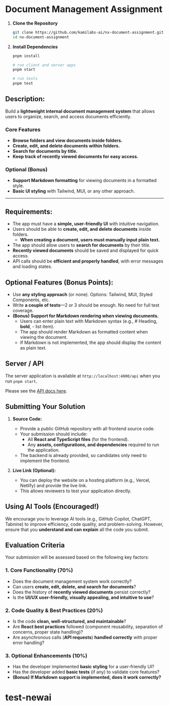 # Document Management Assignment

1. **Clone the Repository**
   ```bash
   git clone https://github.com/kamilabs-ai/nx-document-assignment.git
   cd nx-document-assignment
   ```
2. **Install Dependencies**

   ```bash
   pnpm install

   # run client and server apps
   pnpm start

   # run tests
   pnpm test
   ```

## **Description:**

Build a **lightweight internal document management system** that allows users to organize, search, and access documents efficiently.

### **Core Features**

- **Browse folders and view documents inside folders.**
- **Create, edit, and delete documents within folders.**
- **Search for documents by title.**
- **Keep track of recently viewed documents for easy access.**

### **Optional (Bonus)**

- **Support Markdown formatting** for viewing documents in a formatted style.
- **Basic UI styling** with Tailwind, MUI, or any other approach.

---

## **Requirements:**

- The app must have a **simple, user-friendly UI** with intuitive navigation.
- Users should be able to **create, edit, and delete documents** inside folders.
  - **When creating a document, users must manually input plain text.**
- The app should allow users to **search for documents** by their title.
- **Recently viewed documents** should be saved and displayed for quick access.
- API calls should be **efficient and properly handled**, with error messages and loading states.

## **Optional Features (Bonus Points)**:

- Use **any styling approach** (or none). Options: Tailwind, MUI, Styled Components, etc.
- Write **a couple of tests**—2 or 3 should be enough. No need for full test coverage.
- **(Bonus) Support for Markdown rendering when viewing documents.**
  - Users can enter plain text with Markdown syntax (e.g., # Heading, **bold**, - list item).
  - The app should render Markdown as formatted content when viewing the document.
  - If Markdown is not implemented, the app should display the content as plain text.

## Server / API

The server application is available at `http://localhost:4000/api` when you run `pnpm start`.

Please see the [API docs here](./server/README.md).

## **Submitting Your Solution**

1. **Source Code:**

   - Provide a public GitHub repository with all frontend source code.
   - Your submission should include:
     - All **React and TypeScript files** (for the frontend).
     - Any **assets, configurations, and dependencies** required to run the application.
   - The backend is already provided, so candidates only need to implement the frontend.

2. **Live Link (Optional):**
   - You can deploy the website on a hosting platform (e.g., Vercel, Netlify) and provide the live link.
   - This allows reviewers to test your application directly.

## **Using AI Tools (Encouraged!)**

We encourage you to leverage AI tools (e.g., GitHub Copilot, ChatGPT, Tabnine) to improve efficiency, code quality, and problem-solving. However, ensure that you **understand and can explain** all the code you submit.

## **Evaluation Criteria**

Your submission will be assessed based on the following key factors:

### **1. Core Functionality (70%)**

- Does the document management system work correctly?
- Can users **create, edit, delete, and search for documents**?
- Does the history of **recently viewed documents** persist correctly?
- Is the **UI/UX user-friendly, visually appealing, and intuitive to use**?

### **2. Code Quality & Best Practices (20%)**

- Is the code **clean, well-structured, and maintainable**?
- Are **React best practices** followed (component reusability, separation of concerns, proper state handling)?
- Are asynchronous calls (**API requests**) **handled correctly** with proper error handling?

### **3. Optional Enhancements (10%)**

- Has the developer implemented **basic styling** for a user-friendly UI?
- Has the developer added **basic tests** (if any) to validate core features?
- **(Bonus) If Markdown support is implemented, does it work correctly?**
# test-newai

